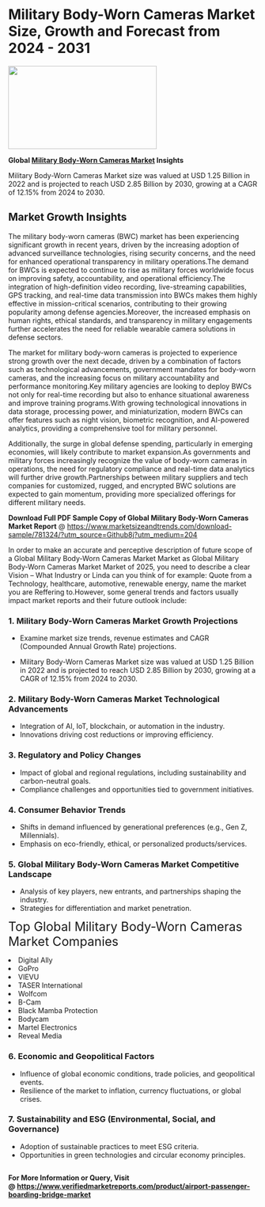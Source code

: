 <H1>Military Body-Worn Cameras Market Size, Growth and Forecast from 2024 - 2031</H1><img class="aligncenter size-medium wp-image-584254" src="https://thirdeyenews.in/wp-content/uploads/2024/09/Global-Market-Research-300x168.jpeg" alt="" width="300" height="168" /><p><strong>Global&nbsp;<a href="https://www.marketsizeandtrends.com/download-sample/781324/?utm_source=Github8j?utm_medium=204">Military Body-Worn Cameras Market</a> Insights</strong></p><p>Military Body-Worn Cameras Market size was valued at USD 1.25 Billion in 2022 and is projected to reach USD 2.85 Billion by 2030, growing at a CAGR of 12.15% from 2024 to 2030.</p><p><h2>Market Growth Insights</h2> <p>The military body-worn cameras (BWC) market has been experiencing significant growth in recent years, driven by the increasing adoption of advanced surveillance technologies, rising security concerns, and the need for enhanced operational transparency in military operations.The demand for BWCs is expected to continue to rise as military forces worldwide focus on improving safety, accountability, and operational efficiency.The integration of high-definition video recording, live-streaming capabilities, GPS tracking, and real-time data transmission into BWCs makes them highly effective in mission-critical scenarios, contributing to their growing popularity among defense agencies.Moreover, the increased emphasis on human rights, ethical standards, and transparency in military engagements further accelerates the need for reliable wearable camera solutions in defense sectors.</p> <p>The market for military body-worn cameras is projected to experience strong growth over the next decade, driven by a combination of factors such as technological advancements, government mandates for body-worn cameras, and the increasing focus on military accountability and performance monitoring.Key military agencies are looking to deploy BWCs not only for real-time recording but also to enhance situational awareness and improve training programs.With growing technological innovations in data storage, processing power, and miniaturization, modern BWCs can offer features such as night vision, biometric recognition, and AI-powered analytics, providing a comprehensive tool for military personnel.</p> <p>Additionally, the surge in global defense spending, particularly in emerging economies, will likely contribute to market expansion.As governments and military forces increasingly recognize the value of body-worn cameras in operations, the need for regulatory compliance and real-time data analytics will further drive growth.Partnerships between military suppliers and tech companies for customized, rugged, and encrypted BWC solutions are expected to gain momentum, providing more specialized offerings for different military needs.</p> <p><span class=""><strong>Download Full PDF Sample Copy of Global Military Body-Worn Cameras Market Report</strong> @ <a href="https://www.marketsizeandtrends.com/download-sample/781324/?utm_source=Github8j?utm_medium=204" target="_blank">https://www.marketsizeandtrends.com/download-sample/781324/?utm_source=Github8j?utm_medium=204</a></span></p><p>In order to make an accurate and perceptive description of future scope of a Global&nbsp;Military Body-Worn Cameras Market Market as Global&nbsp;Military Body-Worn Cameras Market Market of 2025, you need to describe a clear Vision &ndash; What Industry or Linda can you think of for example: Quote from a Technology, healthcare, automotive, renewable energy, name the market you are Reffering to.However, some general trends and factors usually impact market reports and their future outlook include:</p><h3>1.&nbsp;<strong>Military Body-Worn Cameras Market Growth Projections</strong></h3><ul><li>Examine market size trends, revenue estimates and CAGR (Compounded Annual Growth Rate) projections.</li><li><p>Military Body-Worn Cameras Market size was valued at USD 1.25 Billion in 2022 and is projected to reach USD 2.85 Billion by 2030, growing at a CAGR of 12.15% from 2024 to 2030.</p></li></ul><h3>2.&nbsp;<strong>Military Body-Worn Cameras Market Technological Advancements</strong></h3><ul><li>Integration of AI, IoT, blockchain, or automation in the industry.</li><li>Innovations driving cost reductions or improving efficiency.</li></ul><h3>3.&nbsp;<strong>Regulatory and Policy Changes</strong></h3><ul><li>Impact of global and regional regulations, including sustainability and carbon-neutral goals.</li><li>Compliance challenges and opportunities tied to government initiatives.</li></ul><h3>4.&nbsp;<strong>Consumer Behavior Trends</strong></h3><ul><li>Shifts in demand influenced by generational preferences (e.g., Gen Z, Millennials).</li><li>Emphasis on eco-friendly, ethical, or personalized products/services.</li></ul><h3>5.&nbsp;<strong>Global Military Body-Worn Cameras Market Competitive Landscape</strong></h3><ul><li>Analysis of key players, new entrants, and partnerships shaping the industry.</li><li>Strategies for differentiation and market penetration.</li></ul><p data-pm-slice="1 1 []"><span style="color: inherit; font-family: inherit; font-size: 25px;">Top Global Military Body-Worn Cameras Market Companies</span></p><div class="" data-test-id=""><p><li>Digital Ally</li><li> GoPro</li><li> VIEVU</li><li> TASER International</li><li> Wolfcom</li><li> B-Cam</li><li> Black Mamba Protection</li><li> Bodycam</li><li> Martel Electronics</li><li> Reveal Media</li></p></div><h3>6.&nbsp;<strong>Economic and Geopolitical Factors</strong></h3><ul><li>Influence of global economic conditions, trade policies, and geopolitical events.</li><li>Resilience of the market to inflation, currency fluctuations, or global crises.</li></ul><h3>7.&nbsp;<strong>Sustainability and ESG (Environmental, Social, and Governance)</strong></h3><ul><li>Adoption of sustainable practices to meet ESG criteria.</li><li>Opportunities in green technologies and circular economy principles.</li></ul><h2><strong style="font-size: 14px;">For More Information or Query, Visit @&nbsp;</strong><a style="background-color: #ffffff; font-size: 14px;" href="https://www.marketsizeandtrends.com/report/military-body-worn-cameras-market/" target="_blank">https://www.verifiedmarketreports.com/product/airport-passenger-boarding-bridge-market</a></h2>